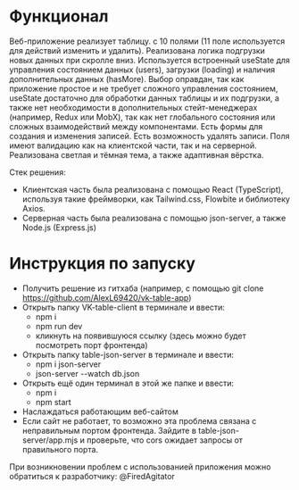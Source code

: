 # Функционал
Веб-приложение реализует таблицу. с 10 полями (11 поле используется для действий изменить и удалить). Реализована логика подгрузки новых данных при скролле вниз. Используется встроенный useState для управления состоянием данных (users), загрузки (loading) и наличия дополнительных данных (hasMore). Выбор оправдан, так как приложение простое и не требует сложного управления состоянием, useState достаточно для обработки данных таблицы и их подгрузки, а также нет необходимости в дополнительных стейт-менеджерах (например, Redux или MobX), так как нет глобального состояния или сложных взаимодействий между компонентами. Есть формы для создания и изменения записей. Есть возможность удалять записи. Поля имеют валидацию как на клиентской части, так и на серверной. Реализована светлая и тёмная тема, а также адаптивная вёрстка.  

Стек решения:
- Клиентская часть была реализована с помощью React (TypeScript), используя такие фреймворки, как Tailwind.css, Flowbite и библиотеку Axios.
- Серверная часть была реализована с помощью json-server, а также Node.js (Express.js)

# Инструкция по запуску
- Получить решение из гитхаба (например, с помощью git clone https://github.com/AlexL69420/vk-table-app)
- Открыть папку VK-table-client в терминале и ввести:
   - npm i  
   - npm run dev  
   - кликнуть на появившуюся ссылку (здесь можно будет посмотреть порт фронтенда)
- Открыть папку table-json-server в терминале и ввести:
   - npm i json-server
   - json-server --watch db.json
- Открыть ещё один терминал в этой же папке и ввести:
   - npm i  
   - npm start
- Наслаждаться работающим веб-сайтом
- Если сайт не работает, то возможно эта проблема связана с неправильным портом фронтенда. Зайдите в table-json-server/app.mjs и проверьте, что cors ожидает запросы от правильного порта.

При возникновении проблем с использованией приложения можно обратиться к разработчику: @FiredAgitator
